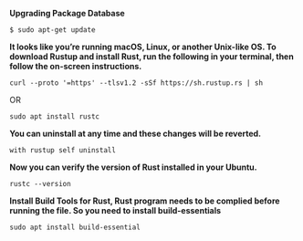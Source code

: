 **Upgrading Package Database**
```
$ sudo apt-get update
```


**It looks like you’re running macOS, Linux, or another Unix-like OS. To download Rustup and install Rust, run the following in your terminal, then follow the on-screen instructions.**
```
curl --proto '=https' --tlsv1.2 -sSf https://sh.rustup.rs | sh
```
OR
```
sudo apt install rustc
```


**You can uninstall at any time and these changes will be reverted.**
```
with rustup self uninstall
```

**Now you can verify the version of Rust installed in your Ubuntu.**
```
rustc --version
```

**Install Build Tools for Rust, Rust program needs to be complied before running the file. So you need to install build-essentials**
```
sudo apt install build-essential
```
